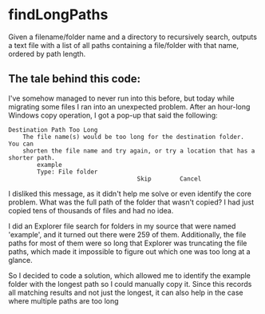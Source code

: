 # findLongPaths
Given a filename/folder name and a directory to recursively search, outputs a text file with a list of all paths containing a file/folder with that name, ordered by path length.

## The tale behind this code:
I've somehow managed to never run into this before, but today while migrating some files I ran into an unexpected problem.
After an hour-long Windows copy operation, I got a pop-up that said the following:

	Destination Path Too Long
		The file name(s) would be too long for the destination folder.  You can
		shorten the file name and try again, or try a location that has a shorter path.
			example
			Type: File folder
										Skip		Cancel

I disliked this message, as it didn't help me solve or even identify the core problem.  What was the full path of
the folder that wasn't copied?  I had just copied tens of thousands of files and had no idea.

I did an Explorer file search for folders in my source that were named 'example', and it turned out there were 259 of them.
Additionally, the file paths for most of them were so long that Explorer was truncating the file paths, which made it
impossible to figure out which one was too long at a glance.

So I decided to code a solution, which allowed me to identify the example folder with the longest path so I could manually copy it.
Since this records all matching results and not just the longest, it can also help in the case where multiple paths are too long
